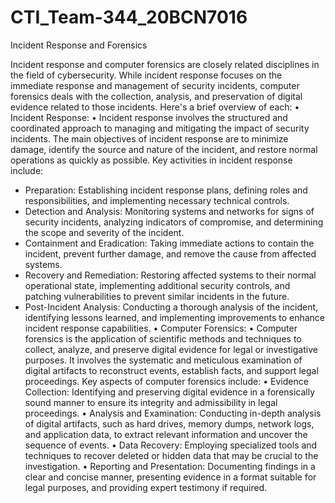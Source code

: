 # CTI_Team-344_20BCN7016
Incident Response and Forensics

Incident response and computer forensics are closely related disciplines in the field of cybersecurity. While incident response focuses on the immediate response and 
management of security incidents, computer forensics deals with the collection, analysis, and preservation of digital evidence related to those incidents. Here's a brief overview of 
each:
• Incident Response:
• Incident response involves the structured and coordinated approach to managing and mitigating the impact of security incidents. The main objectives of incident response are to 
minimize damage, identify the source and nature of the incident, and restore normal operations as quickly as possible. Key activities in incident response include:
- Preparation: Establishing incident response plans, defining roles and responsibilities, and implementing necessary technical controls.
- Detection and Analysis: Monitoring systems and networks for signs of security incidents, analyzing indicators of compromise, and determining the scope and severity of 
the incident.
- Containment and Eradication: Taking immediate actions to contain the incident, prevent further damage, and remove the cause from affected systems.
- Recovery and Remediation: Restoring affected systems to their normal operational state, implementing additional security controls, and patching vulnerabilities to prevent 
similar incidents in the future.
- Post-Incident Analysis: Conducting a thorough analysis of the incident, identifying lessons learned, and implementing improvements to enhance incident response 
capabilities.
• Computer Forensics:
• Computer forensics is the application of scientific methods and techniques to collect, analyze, and preserve digital evidence for legal or investigative purposes. It involves the 
systematic and meticulous examination of digital artifacts to reconstruct events, establish facts, and support legal proceedings. Key aspects of computer forensics include:
• Evidence Collection: Identifying and preserving digital evidence in a forensically sound manner to ensure its integrity and admissibility in legal proceedings.
• Analysis and Examination: Conducting in-depth analysis of digital artifacts, such as hard drives, memory dumps, network logs, and application data, to extract relevant 
information and uncover the sequence of events.
• Data Recovery: Employing specialized tools and techniques to recover deleted or hidden data that may be crucial to the investigation.
• Reporting and Presentation: Documenting findings in a clear and concise manner, presenting evidence in a format suitable for legal purposes, and providing expert testimony if 
required.
